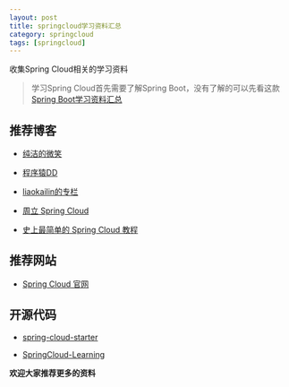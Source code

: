 ```yaml
---
layout: post
title: springcloud学习资料汇总
category: springcloud
tags: [springcloud]
---
```


收集Spring Cloud相关的学习资料


> 学习Spring Cloud首先需要了解Spring Boot，没有了解的可以先看这款[Spring Boot学习资料汇总](http://www.ityouknow.com/springboot/2015/12/30/springboot-clollect.html)


## 推荐博客


- [纯洁的微笑](http://www.ityouknow.com/spring-cloud)

- [程序猿DD](http://blog.didispace.com/Spring-Cloud%E5%9F%BA%E7%A1%80%E6%95%99%E7%A8%8B/) 

- [liaokailin的专栏](http://blog.csdn.net/liaokailin/article/category/6212338)

- [周立 Spring Cloud](http://www.itmuch.com/)

- [史上最简单的 Spring Cloud 教程](http://blog.csdn.net/column/details/15197.html)






## 推荐网站

- [Spring Cloud 官网](http://projects.spring.io/spring-cloud/)





## 开源代码


- [spring-cloud-starter](https://github.com/ityouknow/spring-cloud-starter)

- [SpringCloud-Learning](https://github.com/dyc87112/SpringCloud-Learning)







**欢迎大家推荐更多的资料**